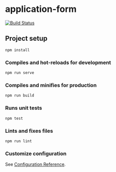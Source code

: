 # application-form

[![Build Status](https://travis-ci.org/JudicialAppointmentsCommission/application-form.svg?branch=master)](https://travis-ci.org/JudicialAppointmentsCommission/application-form)

## Project setup
```
npm install
```

### Compiles and hot-reloads for development
```
npm run serve
```

### Compiles and minifies for production
```
npm run build
```

### Runs unit tests
```
npm test
```

### Lints and fixes files
```
npm run lint
```

### Customize configuration
See [Configuration Reference](https://cli.vuejs.org/config/).
